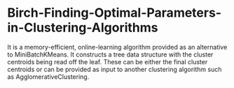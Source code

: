 # Birch-Finding-Optimal-Parameters-in-Clustering-Algorithms
It is a memory-efficient, online-learning algorithm provided as an alternative to MiniBatchKMeans. It constructs a tree data structure with the cluster centroids being read off the leaf. These can be either the final cluster centroids or can be provided as input to another clustering algorithm such as AgglomerativeClustering.

